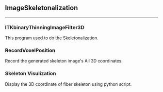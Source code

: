 ImageSkeletonalization
------------------------------------------------------------
------------------------------------------------------------

### ITKbinaryThinningImageFilter3D
This program used to do the Skeletonalization.

### RecordVoxelPosition
Record the generated skeleton image's All 3D coordinates.

### Skeleton Visulization
Display the 3D coordinate of fiber skeleton using python script.